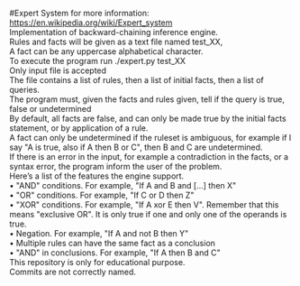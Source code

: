 #Expert System
for more information: https://en.wikipedia.org/wiki/Expert_system \
Implementation of  backward-chaining inference engine. \
Rules and facts will be given as a text file named test_XX, \
A fact can be any uppercase alphabetical character. \
To execute the program run ./expert.py test_XX \
Only input file is accepted \
The file contains a list of rules, then a list of initial facts, then a list of queries. \
The program must, given the facts and rules given, tell if the query is true, false or undetermined \
By default, all facts are false, and can only be made true by the initial facts statement, or by application of a rule. \
A fact can only be undetermined if the ruleset is ambiguous, for example if I say "A is true, also if A then B or C", then B and C are undetermined. \
If there is an error in the input, for example a contradiction in the facts, or a syntax error, the program inform the user of the problem. \
Here’s a list of the features the engine support. \
• "AND" conditions. For example, "If A and B and [...] then X" \
• "OR" conditions. For example, "If C or D then Z" \
• "XOR" conditions. For example, "If A xor E then V". Remember that this \
means "exclusive OR". It is only true if one and only one of the operands is true. \
• Negation. For example, "If A and not B then Y" \
• Multiple rules can have the same fact as a conclusion \
• "AND" in conclusions. For example, "If A then B and C" \
This repository is only for educational purpose. \
Commits are not correctly named.
